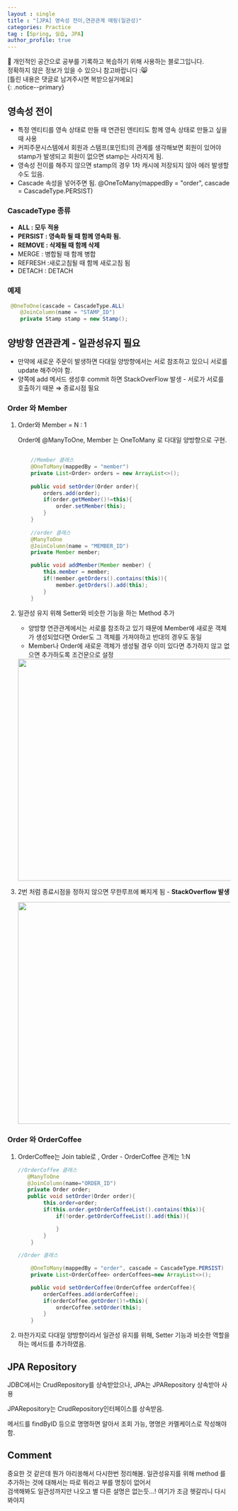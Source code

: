 ```yaml
---
layout : single
title : "[JPA] 영속성 전이,연관관계 매핑(일관성)"
categories: Practice
tag : [Spring, 실습, JPA]
author_profile: true
---
```


📌 개인적인 공간으로 공부를 기록하고 복습하기 위해 사용하는 블로그입니다. <br>
정확하지 않은 정보가 있을 수 있으니 참고바랍니다 :😸 <br>
[틀린 내용은 댓글로 남겨주시면 복받으실거에요]  
{: .notice--primary}


## 영속성 전이

- 특정 엔티티를 영속 상태로 만들 때 연관된 엔티티도 함께 영속 상태로 만들고 싶을 때 사용
- 커피주문시스템에서 회원과 스탬프(포인트)의 관계를 생각해보면 회원이 있어야 stamp가 발생되고 회원이 없으면 stamp는 사라지게 됨.
- 영속성 전이를 해주지 않으면 stamp의 경우 1차 캐시에 저장되지 않아 에러 발생할 수도 있음.
- Cascade 속성을 넣어주면 됨. @OneToMany(mappedBy = "order", cascade = CascadeType.PERSIST)

### CascadeType 종류

- **ALL : 모두 적용**
- **PERSIST : 영속화 될 때 함께 영속화 됨.**
- **REMOVE : 삭제될 때 함께 삭제**
- MERGE : 병합될 때 함께 병합
- REFRESH :새로고침될 때 함께 새로고침 됨
- DETACH : DETACH

### 예제

```java
 @OneToOne(cascade = CascadeType.ALL)
    @JoinColumn(name = "STAMP_ID")
    private Stamp stamp = new Stamp();
```

## 양방향 연관관계 - 일관성유지 필요

- 만약에 새로운 주문이 발생하면 다대일 양방향에서는 서로 참조하고 있으니 서로를 update 해주어야 함.
- 양쪽에 add 메서드 생성후 commit 하면 StackOverFlow 발생 - 서로가 서로를 호출하기 때문 ⇒ 종료시점 필요

### Order 와 Member

1. Order와 Member = N : 1 
   
    Order에 @ManyToOne, Member 는 OneToMany 로 다대일 양방향으로 구현.
    
    ```java
        
        //Member 클래스
        @OneToMany(mappedBy = "member")
        private List<Order> orders = new ArrayList<>();
       
        public void setOrder(Order order){
            orders.add(order);
            if(order.getMember()!=this){
                order.setMember(this);
            }
        }
        
        //order 클래스
        @ManyToOne
        @JoinColumn(name = "MEMBER_ID")
        private Member member;
    
        public void addMember(Member member) {
            this.member = member;
            if(!member.getOrders().contains(this)){
                member.getOrders().add(this);
            }
        }
    ```
    
1. 일관성 유지 위해 Setter와 비슷한 기능을 하는 Method 추가
    - 양방향 연관관계에서는 서로를 참조하고 있기 때문에 Member에 새로운 객체가 생성되었다면 Order도 그 객체를 가져야하고 반대의 경우도 동일
    - Member나 Order에 새로운 객체가 생성될 경우 이미 있다면 추가하지 않고 없으면 추가하도록 조건문으로 설정
    
    <img src="https://github.com/quokkavely/quokkavely.github.io/assets/165968530/e5b4bbf4-9e30-4432-99c7-13416b5d5b26" width=500/>
    
2. 2번 처럼 종료시점을 정하지 않으면 무한루프에 빠지게 됨 - **StackOverflow 발생**
   
    <img src="https://github.com/quokkavely/quokkavely.github.io/assets/165968530/b17e56d5-e14d-4bb0-970f-d8d0248ba7da" width=500/>

### Order 와 OrderCoffee

1. OrderCoffee는 Join table로 , Order - OrderCoffee 관계는 1:N
   
    ```java
    //OrderCoffee 클래스
       @ManyToOne
       @JoinColumn(name="ORDER_ID")
       private Order order;
       public void setOrder(Order order){
            this.order=order;
            if(this.order.getOrderCoffeeList().contains(this)){
                if(!order.getOrderCoffeeList().add(this)){
    
                }
            }
        }
        
    //Order 클래스
    
        @OneToMany(mappedBy = "order", cascade = CascadeType.PERSIST)
        private List<OrderCoffee> orderCoffees=new ArrayList<>();
    
        public void setOrderCoffee(OrderCoffee orderCoffee){
            orderCoffees.add(orderCoffee);
            if(orderCoffee.getOrder()!=this){
                orderCoffee.setOrder(this);
            }
        }
    ```
    
2. 마찬가지로 다대일 양방향이라서 일관성 유지를 위해, Setter 기능과 비슷한 역할을 하는 메서드를 추가하였음.



## JPA Repository

JDBC에서는 CrudRepository를 상속받았으나, JPA는 JPARepository 상속받아 사용

JPARepository는 CrudRepository인터페이스를 상속받음.

메서드를 findByID 등으로 명명하면 알아서 조회 가능, 명명은 카멜케이스로 작성해야 함. 



## Comment

중요한 것 같은데 뭔가 아리쏭해서 다시한번 정리해봄.
일관성유지를 위해 method 를 추가하는 것에 대해서는 따로 뭐라고 부를 명칭이 없어서<br>
검색해봐도 일관성까지만 나오고 별 다른 설명은 없는듯...!
여기가 조금 헷갈리니 다시 봐야지
